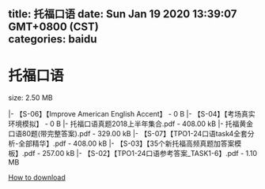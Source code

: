 
title: 托福口语
date: Sun Jan 19 2020 13:39:07 GMT+0800 (CST)    
categories: baidu
---

# 托福口语
size: 2.50 MB
 
 
|- 【S-06】【Improve American English Accent】 - 0 B
|- 【S-04】【考场真实环境模拟】 - 0 B
|- 托福口语真题2018上半年集合.pdf - 408.00 kB
|- 托福黄金口语80题(带完整答案).pdf - 329.00 kB
|- 【S-07】【TPO1-24口语task4全套分析-全部精华】.pdf - 408.00 kB
|- 【S-03】【35个新托福高频真题加答案模板】.pdf - 257.00 kB
|- 【S-02】【TPO1-24口语参考答案_TASK1-6】.pdf - 1.10 MB

[How to download](https://bpcam.bemobtrk.com/go/2ceec3aa-1ca2-46d6-b9ff-aaa5c184517c?jno=2122)
